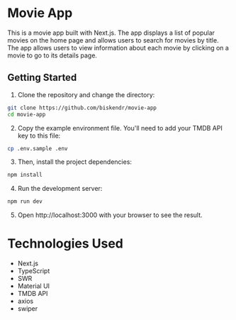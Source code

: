 # Movie App

This is a movie app built with Next.js. The app displays a list of popular movies on the home page and allows users to search for movies by title. The app allows users to view information about each movie by clicking on a movie to go to its details page.

## Getting Started

1. Clone the repository and change the directory:

```bash
git clone https://github.com/biskendr/movie-app
cd movie-app
```

2. Copy the example environment file. You'll need to add your TMDB API key to this file:

```bash
cp .env.sample .env
```

3. Then, install the project dependencies:

```bash
npm install
```

4. Run the development server:

```bash
npm run dev
```

5. Open http://localhost:3000 with your browser to see the result.

# Technologies Used

- Next.js
- TypeScript
- SWR
- Material UI
- TMDB API
- axios
- swiper

